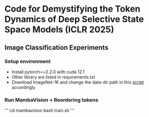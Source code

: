 # Code for Demystifying the Token Dynamics of Deep Selective State Space Models (ICLR 2025)
## Image Classification Experiments

### Setup environment
- Install pytorch==2.2.0 with cuda 12.1
- Other library are listed in requirements.txt
- Download ImageNet-1K and change the data-dir path in this [script](mambavision/train.sh) accordingly

### Run MambaVision + Reordering tokens

'''
cd mambavision
bash train.sh
'''
